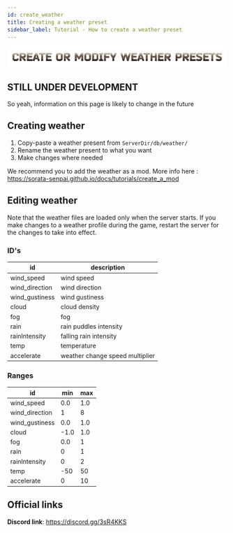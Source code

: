 ```yaml
---
id: create_weather
title: Creating a weather preset
sidebar_label: Tutorial - How to create a weather preset
---
```

![](/img/tutorials_weather.png)


## STILL UNDER DEVELOPMENT
So yeah, information on this page is likely to change in the future

## Creating weather
1. Copy-paste a weather present from ```ServerDir/db/weather/```
2. Rename the weather present to what you want
3. Make changes where needed

We recommend you to add the weather as a mod. More info here : https://sorata-senpai.github.io/docs/tutorials/create_a_mod

## Editing weather
Note that the weather files are loaded only when the server starts. If you make changes to a weather profile during the game, restart the server for the changes to take into effect.

### ID's
id                         | description
-------------------------- | --------------------------------
wind_speed                 | wind speed
wind_direction             | wind direction
wind_gustiness             | wind gustiness
cloud                      | cloud density
fog                        | fog
rain                       | rain puddles intensity
rainIntensity              | falling rain intensity
temp                       | temperature
accelerate                 | weather change speed multiplier

### Ranges
id                         | min  | max
-------------------------- | ----  | ---
wind_speed                 | 0.0  | 1.0
wind_direction             | 1    | 8
wind_gustiness             | 0.0  | 1.0
cloud                      | -1.0 | 1.0
fog                        | 0.0  | 1
rain                       | 0    | 1	
rainIntensity              | 0    | 2
temp                       | -50  | 50
accelerate                 | 0    | 10

## Official links
**Discord link**: https://discord.gg/3sR4KKS